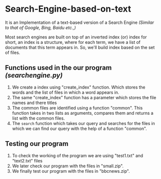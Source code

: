 # Search-Engine-based-on-text
It is an Implementation of a text-based version of a Search Engine *(Similar to that of Google, Bing, Baidu etc.,)*

Most search engines are built on top of an inverted index (or) index for short, an index is a structure, where for each term, we have a list of documents that this term appears in.
So, we'll build index based on the set of files.

## Functions used in the our program *(searchengine.py)* 
 1. We create a index using "create_index" function. Which stores the words and the list of files in which a word appears in.
 2. The same "create_index" function has a parameter which stores the file names and there titles
 3. The common files are identified using a function "common". This function takes in two lists as arguments, compares them and returns a list with the common files.
 4. The `search` function which takes our query and searches for the files in which we can find our query with the help of a function "common".
 
## Testing our program
  1. To check the working of the program we are using "test1.txt" and "text2.txt" files
  2. We later check our program with the files in "small.zip".
  3. We finally test our program with the files in "bbcnews.zip".
